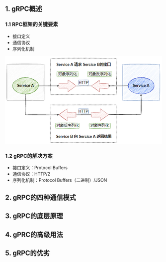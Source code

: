 ## 1. gRPC概述

### 1.1 RPC框架的关键要素

- 接口定义
- 通信协议
- 序列化机制

<img src="./pic/grpc_1.png" style="zoom: 100%;" />

### 1.2 gRPC的解决方案

- 接口定义：Protocol Buffers
- 通信协议：HTTP/2
- 序列化机制：Protocol Buffers（二进制）/JSON









## 2. gRPC的四种通信模式









## 3. gRPC的底层原理

















## 4. gPRC的高级用法











## 5. gRPC的优劣



















